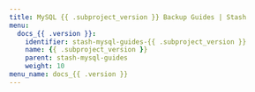```yaml
---
title: MySQL {{ .subproject_version }} Backup Guides | Stash
menu:
  docs_{{ .version }}:
    identifier: stash-mysql-guides-{{ .subproject_version }}
    name: {{ .subproject_version }}
    parent: stash-mysql-guides
    weight: 10
menu_name: docs_{{ .version }}
---
```

